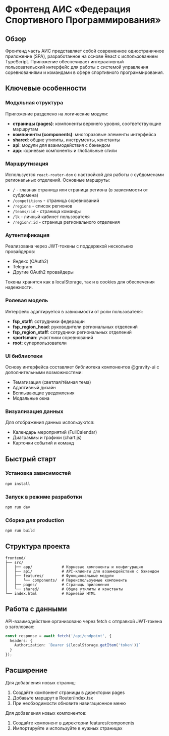 # Фронтенд АИС «Федерация Спортивного Программирования»

## Обзор

Фронтенд часть АИС представляет собой современное одностраничное приложение (SPA), разработанное на основе React с использованием TypeScript. Приложение обеспечивает интерактивный пользовательский интерфейс для работы с системой управления соревнованиями и командами в сфере спортивного программирования.

## Ключевые особенности

### Модульная структура
Приложение разделено на логические модули:
- **страницы (pages)**: компоненты верхнего уровня, соответствующие маршрутам
- **компоненты (components)**: многоразовые элементы интерфейса
- **shared**: общие утилиты, инструменты, константы
- **api**: модули для взаимодействия с бэкендом
- **app**: корневые компоненты и глобальные стили

### Маршрутизация
Используется `react-router-dom` с настройкой для работы с субдоменами региональных отделений. Основные маршруты:
- `/` - главная страница или страница региона (в зависимости от субдомена)
- `/competitions` - страница соревнований
- `/regions` - список регионов
- `/teams/:id` - страница команды
- `/lk` - личный кабинет пользователя
- `/region/:id` - страница регионального отделения

### Аутентификация
Реализована через JWT-токены с поддержкой нескольких провайдеров:
- Яндекс (OAuth2)
- Telegram
- Другие OAuth2 провайдеры

Токены хранятся как в localStorage, так и в cookies для обеспечения надежности.

### Ролевая модель
Интерфейс адаптируется в зависимости от роли пользователя:
- **fsp_staff**: сотрудники федерации
- **fsp_region_head**: руководители региональных отделений
- **fsp_region_staff**: сотрудники региональных отделений
- **sportsman**: участники соревнований
- **root**: суперпользователи

### UI библиотеки
Основу интерфейса составляет библиотека компонентов @gravity-ui с дополнительными возможностями:
- Тематизация (светлая/тёмная тема)
- Адаптивный дизайн
- Всплывающие уведомления
- Модальные окна

### Визуализация данных
Для отображения данных используются:
- Календарь мероприятий (FullCalendar)
- Диаграммы и графики (chart.js)
- Карточки событий и команд

## Быстрый старт

### Установка зависимостей
```bash
npm install
```

### Запуск в режиме разработки
```bash
npm run dev
```

### Сборка для production
```bash
npm run build
```

## Структура проекта

```
frontend/
├── src/
│   ├── app/             # Корневые компоненты и конфигурация
│   ├── api/             # API-клиенты для взаимодействия с бэкендом
│   ├── features/        # Функциональные модули
│   │   └── components/  # Переиспользуемые компоненты
│   ├── pages/           # Страницы приложения
│   └── shared/          # Общие утилиты и константы
└── index.html           # Корневой HTML
```

## Работа с данными

API-взаимодействие организовано через fetch с отправкой JWT-токена в заголовках:
```typescript
const response = await fetch('/api/endpoint', {
  headers: {
    Authorization: `Bearer ${localStorage.getItem('token')}`
  }
});
```

## Расширение

Для добавления новых страниц:
1. Создайте компонент страницы в директории pages
2. Добавьте маршрут в Router/index.tsx
3. При необходимости обновите навигационное меню

Для добавления новых компонентов:
1. Создайте компонент в директории features/components
2. Импортируйте и используйте в нужных страницах